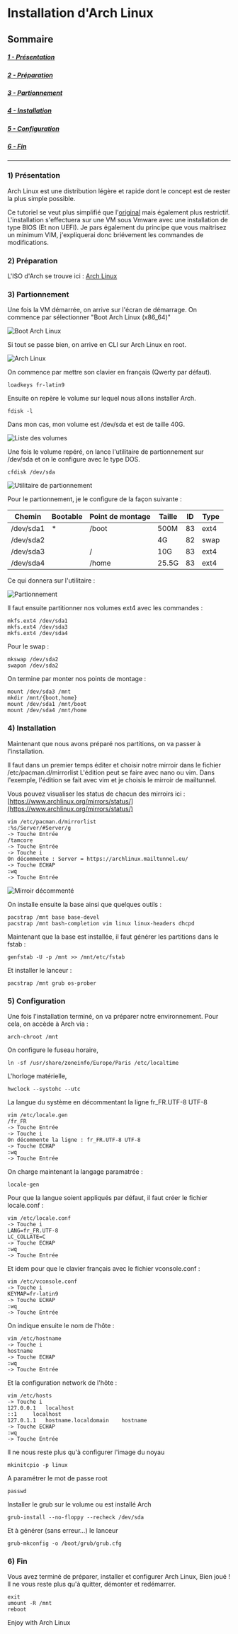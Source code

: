 # Installation d'Arch Linux

## Sommaire

##### [1 - Présentation](#1-Présentation)
##### [2 - Préparation](#2-Préparation)
##### [3 - Partionnement](#3-Partionnement)
##### [4 - Installation](#4-Installation)
##### [5 - Configuration](#5-Configuration)
##### [6 - Fin](#6-Fin)
----

### 1) Présentation
Arch Linux est une distribution légère et rapide dont le concept est de rester la plus simple possible.

Ce tutoriel se veut plus simplifié que l'[original](https://wiki.archlinux.org/index.php/Installation_guide) mais également plus restrictif.
L'installation s'effectuera sur une VM sous Vmware avec une installation de type BIOS (Et non UEFI).
Je pars également du principe que vous maitrisez un minimum VIM, j'expliquerai donc briévement les commandes de modifications.

### 2) Préparation
L'ISO d'Arch se trouve ici : [Arch Linux](https://www.archlinux.org/download/)

### 3) Partionnement

Une fois la VM démarrée, on arrive sur l'écran de démarrage.
On commence par sélectionner "Boot Arch Linux (x86_64)"

![Boot Arch Linux](../_img/install_arch/tuto_arch_1.png)


Si tout se passe bien, on arrive en CLI sur Arch Linux en root.

![Arch Linux](../_img/install_arch/tuto_arch_2.png)


On commence par mettre son clavier en français (Qwerty par défaut).
```
loadkeys fr-latin9
```

Ensuite on repère le volume sur lequel nous allons installer Arch.
```
fdisk -l
```

Dans mon cas, mon volume est /dev/sda et est de taille 40G.

![Liste des volumes](../_img/install_arch/tuto_arch_3.png)


Une fois le volume repéré, on lance l'utilitaire de partionnement sur /dev/sda et on le configure avec le type DOS.
```
cfdisk /dev/sda
```

![Utilitaire de partionnement](../_img/install_arch/tuto_arch_4.png)


Pour le partionnement, je le configure de la façon suivante :

| Chemin | Bootable | Point de montage | Taille | ID | Type |
| ------ | ------ | ------ | ------ | ------ | ------ |
| /dev/sda1 | * | /boot | 500M | 83 | ext4 |
| /dev/sda2 |  | | 4G | 82 | swap |
| /dev/sda3 |  | / | 10G | 83 | ext4 |
| /dev/sda4 |  | /home | 25.5G | 83 | ext4 | 

Ce qui donnera sur l'utilitaire :

![Partionnement](../_img/install_arch/tuto_arch_5.png)


Il faut ensuite partitionner nos volumes ext4 avec les commandes :
```
mkfs.ext4 /dev/sda1
mkfs.ext4 /dev/sda3
mkfs.ext4 /dev/sda4
```

Pour le swap :
```
mkswap /dev/sda2
swapon /dev/sda2
```

On termine par monter nos points de montage :
```
mount /dev/sda3 /mnt
mkdir /mnt/{boot,home}
mount /dev/sda1 /mnt/boot
mount /dev/sda4 /mnt/home
```

### 4) Installation

Maintenant que nous avons préparé nos partitions, on va passer à l'installation.

Il faut dans un premier temps éditer et choisir notre mirroir dans le fichier /etc/pacman.d/mirrorlist
L'édition peut se faire avec nano ou vim. Dans l'exemple, l'édition se fait avec vim et je choisis le mirroir de mailtunnel.

Vous pouvez visualiser les status de chacun des mirroirs ici : [https://www.archlinux.org/mirrors/status/](https://www.archlinux.org/mirrors/status/)

```
vim /etc/pacman.d/mirrorlist
:%s/Server/#Server/g
-> Touche Entrée
/tamcore
-> Touche Entrée
-> Touche i
On décommente : Server = https://archlinux.mailtunnel.eu/
-> Touche ECHAP
:wq
-> Touche Entrée
```

![Mirroir décommenté](../_img/install_arch/tuto_arch_6.png)


On installe ensuite la base ainsi que quelques outils :
```
pacstrap /mnt base base-devel
pacstrap /mnt bash-completion vim linux linux-headers dhcpd
```

Maintenant que la base est installée, il faut générer les partitions dans le fstab :
```
genfstab -U -p /mnt >> /mnt/etc/fstab
```

Et installer le lanceur :
```
pacstrap /mnt grub os-prober
```

### 5) Configuration

Une fois l'installation terminé, on va préparer notre environnement.
Pour cela, on accède à Arch via :
```
arch-chroot /mnt
```

On configure le fuseau horaire,
```
ln -sf /usr/share/zoneinfo/Europe/Paris /etc/localtime
```

L'horloge matérielle,
```
hwclock --systohc --utc
```

La langue du système en décommentant la ligne fr_FR.UTF-8 UTF-8
```
vim /etc/locale.gen
/fr_FR
-> Touche Entrée
-> Touche i
On décommente la ligne : fr_FR.UTF-8 UTF-8
-> Touche ECHAP
:wq
-> Touche Entrée
```

On charge maintenant la langage paramatrée :
```
locale-gen
```

Pour que la langue soient appliqués par défaut, il faut créer le fichier locale.conf :
```
vim /etc/locale.conf
-> Touche i
LANG=fr_FR.UTF-8
LC_COLLATE=C
-> Touche ECHAP
:wq
-> Touche Entrée
```

Et idem pour que le clavier français avec le fichier vconsole.conf :
```
vim /etc/vconsole.conf
-> Touche i
KEYMAP=fr-latin9
-> Touche ECHAP
:wq
-> Touche Entrée
```

On indique ensuite le nom de l'hôte :
```
vim /etc/hostname
-> Touche i
hostname
-> Touche ECHAP
:wq
-> Touche Entrée
```

Et la configuration network de l'hôte :
```
vim /etc/hosts
-> Touche i
127.0.0.1	localhost
::1		localhost
127.0.1.1	hostname.localdomain	hostname
-> Touche ECHAP
:wq
-> Touche Entrée
```

Il ne nous reste plus qu'à configurer l'image du noyau
```
mkinitcpio -p linux
```

A paramétrer le mot de passe root
```
passwd
```

Installer le grub sur le volume ou est installé Arch
```
grub-install --no-floppy --recheck /dev/sda
```

Et à générer (sans erreur...) le lanceur
```
grub-mkconfig -o /boot/grub/grub.cfg
```

### 6) Fin
Vous avez terminé de préparer, installer et configurer Arch Linux, Bien joué !
Il ne vous reste plus qu'à quitter, démonter et redémarrer.
```
exit
umount -R /mnt
reboot
```

Enjoy with Arch Linux